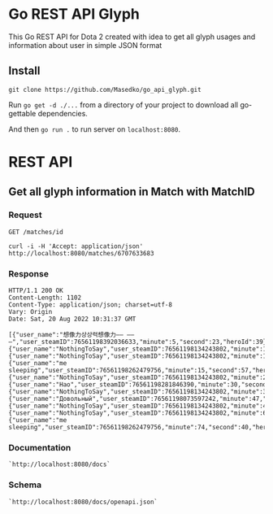 # Go REST API Glyph

This Go REST API for Dota 2 created with idea to get all glyph usages and information about user in simple JSON format

## Install
`git clone https://github.com/Masedko/go_api_glyph.git`

Run `go get -d ./...` from a directory of your project to download all go-gettable dependencies.

And then `go run .` to run server on `localhost:8080`.

# REST API

## Get all glyph information in Match with MatchID

### Request

`GET /matches/id`

    curl -i -H 'Accept: application/json' http://localhost:8080/matches/6707633683
### Response

    HTTP/1.1 200 OK
    Content-Length: 1102
    Content-Type: application/json; charset=utf-8
    Vary: Origin
    Date: Sat, 20 Aug 2022 10:31:37 GMT

    [{"user_name":"想像力상상력想像力—— —— —","user_steamID":76561198392036633,"minute":5,"second":23,"heroId":39},
    {"user_name":"NothingToSay","user_steamID":76561198134243802,"minute":11,"second":6,"heroId":90},
    {"user_name":"NothingToSay","user_steamID":76561198134243802,"minute":14,"second":40,"heroId":90},
    {"user_name":"me sleeping","user_steamID":76561198262479756,"minute":15,"second":57,"heroId":47},
    {"user_name":"NothingToSay","user_steamID":76561198134243802,"minute":28,"second":44,"heroId":90},
    {"user_name":"Hao","user_steamID":76561198281846390,"minute":30,"second":42,"heroId":114},
    {"user_name":"NothingToSay","user_steamID":76561198134243802,"minute":33,"second":35,"heroId":90},
    {"user_name":"Довольный","user_steamID":76561198073597242,"minute":47,"second":3,"heroId":3},
    {"user_name":"NothingToSay","user_steamID":76561198134243802,"minute":47,"second":7,"heroId":90},
    {"user_name":"NothingToSay","user_steamID":76561198134243802,"minute":65,"second":7,"heroId":90},
    {"user_name":"me sleeping","user_steamID":76561198262479756,"minute":74,"second":40,"heroId":47}]
### Documentation
    `http://localhost:8080/docs`
### Schema
    `http://localhost:8080/docs/openapi.json`
